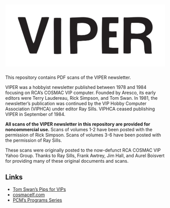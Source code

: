 ![VIPER](logo.png)
==================

This repository contains PDF scans of the VIPER newsletter.

VIPER was a hobbyist newsletter published between 1978 and 1984 focusing on
RCA’s COSMAC VIP computer. Founded by Aresco, its early editors were Terry
Laudereau, Rick Simpson, and Tom Swan. In 1981, the newsletter’s publication was
continued by the VIP Hobby Computer Association (VIPHCA) under editor Ray Sills.
VIPHCA ceased publishing VIPER in September of 1984.

**All scans of the VIPER newsletter in this repository are provided for
noncommercial use.** Scans of volumes 1-2 have been posted with the permission
of Rick Simpson. Scans of volumes 3-6 have been posted with the permission of
Ray Sills.

These scans were originally posted to the now-defunct RCA COSMAC VIP Yahoo
Group. Thanks to Ray Sills, Frank Awtrey, Jim Hall, and Aurel Boisvert for
providing many of these original documents and scans.

## Links

- [Tom Swan’s Pips for VIPs]
- [cosmacelf.com]
- [PCM’s Programs Series]

[Tom Swan’s Pips for VIPs]: https://github.com/TomSwan/pips-for-vips
[cosmacelf.com]: http://www.cosmacelf.com/
[PCM’s Programs Series]: http://mattmik.com/retro.html
